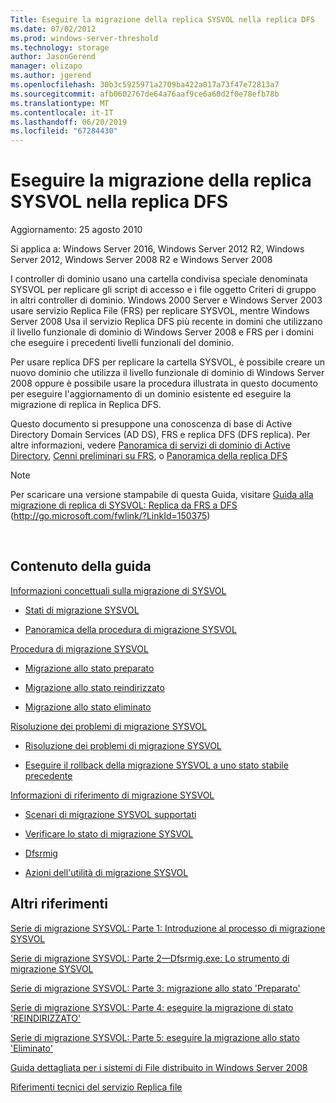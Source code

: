 ```yaml
---
Title: Eseguire la migrazione della replica SYSVOL nella replica DFS
ms.date: 07/02/2012
ms.prod: windows-server-threshold
ms.technology: storage
author: JasonGerend
manager: elizapo
ms.author: jgerend
ms.openlocfilehash: 30b3c5925971a2709ba422a017a73f47e72813a7
ms.sourcegitcommit: afb0602767de64a76aaf9ce6a60d2f0e78efb78b
ms.translationtype: MT
ms.contentlocale: it-IT
ms.lasthandoff: 06/20/2019
ms.locfileid: "67284430"
---
```

# <a name="migrate-sysvol-replication-to-dfs-replication"></a>Eseguire la migrazione della replica SYSVOL nella replica DFS


Aggiornamento: 25 agosto 2010

Si applica a: Windows Server 2016, Windows Server 2012 R2, Windows Server 2012, Windows Server 2008 R2 e Windows Server 2008

I controller di dominio usano una cartella condivisa speciale denominata SYSVOL per replicare gli script di accesso e i file oggetto Criteri di gruppo in altri controller di dominio. Windows 2000 Server e Windows Server 2003 usare servizio Replica File (FRS) per replicare SYSVOL, mentre Windows Server 2008 Usa il servizio Replica DFS più recente in domini che utilizzano il livello funzionale di dominio di Windows Server 2008 e FRS per i domini che eseguire i precedenti livelli funzionali del dominio.

Per usare replica DFS per replicare la cartella SYSVOL, è possibile creare un nuovo dominio che utilizza il livello funzionale di dominio di Windows Server 2008 oppure è possibile usare la procedura illustrata in questo documento per eseguire l'aggiornamento di un dominio esistente ed eseguire la migrazione di replica in Replica DFS.

Questo documento si presuppone una conoscenza di base di Active Directory Domain Services (AD DS), FRS e replica DFS (DFS replica). Per altre informazioni, vedere [Panoramica di servizi di dominio di Active Directory](http://go.microsoft.com/fwlink/?linkid=147787), [Cenni preliminari su FRS](http://go.microsoft.com/fwlink/?linkid=121763), o [Panoramica della replica DFS](http://go.microsoft.com/fwlink/?linkid=121762)


> [!NOTE]
> Per scaricare una versione stampabile di questa Guida, visitare <a href="http://go.microsoft.com/fwlink/?linkid=150375">Guida alla migrazione di replica di SYSVOL: Replica da FRS a DFS</a> (http://go.microsoft.com/fwlink/?LinkId=150375)
<br>


## <a name="in-this-guide"></a>Contenuto della guida

[Informazioni concettuali sulla migrazione di SYSVOL](https://docs.microsoft.com/previous-versions/windows/it-pro/windows-server-2008-R2-and-2008/dd640170(v=ws.10))

  - [Stati di migrazione SYSVOL](https://docs.microsoft.com/previous-versions/windows/it-pro/windows-server-2008-R2-and-2008/dd641052(v=ws.10))  
      
  - [Panoramica della procedura di migrazione SYSVOL](https://docs.microsoft.com/previous-versions/windows/it-pro/windows-server-2008-R2-and-2008/dd639809(v=ws.10))  
      

[Procedura di migrazione SYSVOL](https://docs.microsoft.com/previous-versions/windows/it-pro/windows-server-2008-R2-and-2008/dd639860(v=ws.10))

  - [Migrazione allo stato preparato](https://docs.microsoft.com/previous-versions/windows/it-pro/windows-server-2008-R2-and-2008/dd641193(v=ws.10))  
      
  - [Migrazione allo stato reindirizzato](https://docs.microsoft.com/previous-versions/windows/it-pro/windows-server-2008-R2-and-2008/dd641340(v=ws.10))  
      
  - [Migrazione allo stato eliminato](https://docs.microsoft.com/previous-versions/windows/it-pro/windows-server-2008-R2-and-2008/dd640254(v=ws.10))  
      

[Risoluzione dei problemi di migrazione SYSVOL](https://docs.microsoft.com/previous-versions/windows/it-pro/windows-server-2008-R2-and-2008/dd640395(v=ws.10))

  - [Risoluzione dei problemi di migrazione SYSVOL](https://docs.microsoft.com/previous-versions/windows/it-pro/windows-server-2008-R2-and-2008/dd639976(v=ws.10))  
      
  - [Eseguire il rollback della migrazione SYSVOL a uno stato stabile precedente](https://docs.microsoft.com/previous-versions/windows/it-pro/windows-server-2008-R2-and-2008/dd640509(v=ws.10))  
      

[Informazioni di riferimento di migrazione SYSVOL](https://docs.microsoft.com/previous-versions/windows/it-pro/windows-server-2008-R2-and-2008/dd640293(v=ws.10))

  - [Scenari di migrazione SYSVOL supportati](https://docs.microsoft.com/previous-versions/windows/it-pro/windows-server-2008-R2-and-2008/dd639854(v=ws.10))  
      
  - [Verificare lo stato di migrazione SYSVOL](https://docs.microsoft.com/previous-versions/windows/it-pro/windows-server-2008-R2-and-2008/dd639789(v=ws.10))  
      
  - [Dfsrmig](https://docs.microsoft.com/previous-versions/windows/it-pro/windows-server-2008-R2-and-2008/dd641227(v=ws.10))  
      
  - [Azioni dell'utilità di migrazione SYSVOL](https://docs.microsoft.com/previous-versions/windows/it-pro/windows-server-2008-R2-and-2008/dd639712(v=ws.10))  
      

## <a name="additional-references"></a>Altri riferimenti

[Serie di migrazione SYSVOL: Parte 1: Introduzione al processo di migrazione SYSVOL](http://go.microsoft.com/fwlink/?linkid=121756)

[Serie di migrazione SYSVOL: Parte 2—Dfsrmig.exe: Lo strumento di migrazione SYSVOL](http://go.microsoft.com/fwlink/?linkid=121757)

[Serie di migrazione SYSVOL: Parte 3: migrazione allo stato 'Preparato'](http://go.microsoft.com/fwlink/?linkid=121758)

[Serie di migrazione SYSVOL: Parte 4: eseguire la migrazione di stato 'REINDIRIZZATO'](http://go.microsoft.com/fwlink/?linkid=121759)

[Serie di migrazione SYSVOL: Parte 5: eseguire la migrazione allo stato 'Eliminato'](http://go.microsoft.com/fwlink/?linkid=121760)

[Guida dettagliata per i sistemi di File distribuito in Windows Server 2008](http://go.microsoft.com/fwlink/?linkid=85231)

[Riferimenti tecnici del servizio Replica file](http://go.microsoft.com/fwlink/?linkid=121764)

